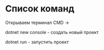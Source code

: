 # Список команд
Открываем терминал CMD ->

dotnet new console - создать новый проект

dotnet run - запустить проект